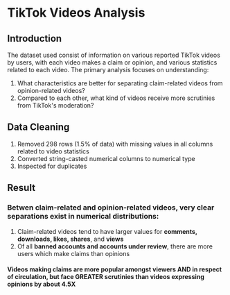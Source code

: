 # TikTok Videos Analysis

## Introduction
The dataset used consist of information on various reported TikTok videos by users, with each video makes a claim or opinion, and various statistics related to each video. The primary analysis focuses on understanding:
1. What characteristics are better for separating claim-related videos from opinion-related videos?
2. Compared to each other, what kind of videos receive more scrutinies from TikTok's moderation?

## Data Cleaning
1. Removed 298 rows (1.5% of data) with missing values in all columns related to video statistics
2. Converted string-casted numerical columns to numerical type
3. Inspected for duplicates

## Result
### Betwen claim-related and opinion-related videos, very clear separations exist in numerical distributions: 
1. Claim-related videos tend to have larger values for **comments, downloads, likes, shares**, and **views**
2. Of all **banned accounts and accounts under review**, there are more users which make claims than opinions

#### Videos making claims are more popular amongst viewers AND in respect of circulation, but face GREATER scrutinies than videos expressing opinions by about 4.5X
